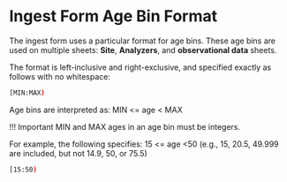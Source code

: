 # Ingest Form Age Bin Format

The ingest form uses a particular format for age bins. These age bins are used on multiple sheets: **Site**, 
**Analyzers**, and **observational data** sheets.

The format is left-inclusive and right-exclusive, and specified exactly as follows with no whitespace:

```bash
[MIN:MAX)
```

Age bins are interpreted as: MIN <= age < MAX

!!! Important
    MIN and MAX ages in an age bin must be integers.

For example, the following specifies: 15 <= age <50 (e.g., 15, 20.5, 49.999 are included, but not 14.9, 50, or 75.5)

```bash
[15:50)
```